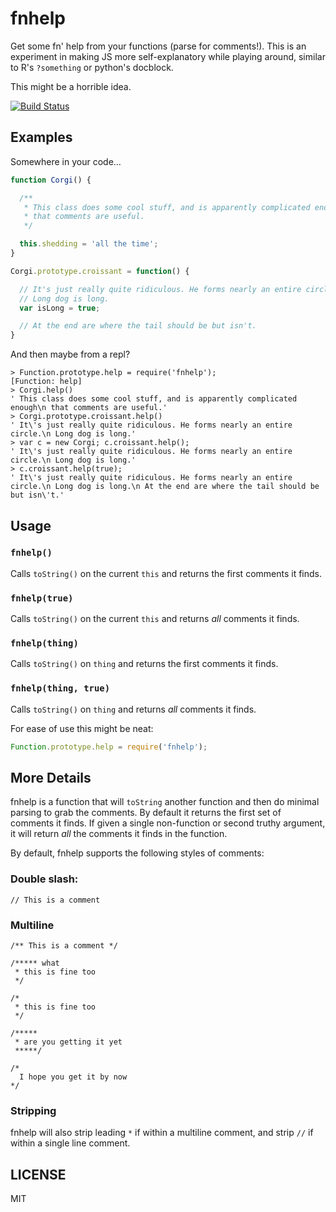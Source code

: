 fnhelp
======

Get some fn' help from your functions (parse for comments!). This is an experiment in making JS more self-explanatory while playing around, similar to R's `?something` or python's docblock.

This might be a horrible idea.

[![Build Status](https://travis-ci.org/kirbysayshi/fnhelp.svg?branch=master)](https://travis-ci.org/kirbysayshi/fnhelp)

Examples
--------

Somewhere in your code...

```js
function Corgi() {

  /**
   * This class does some cool stuff, and is apparently complicated enough
   * that comments are useful.
   */

  this.shedding = 'all the time';
}

Corgi.prototype.croissant = function() {

  // It's just really quite ridiculous. He forms nearly an entire circle.
  // Long dog is long.
  var isLong = true;

  // At the end are where the tail should be but isn't.
}
```

And then maybe from a repl?

```
> Function.prototype.help = require('fnhelp');
[Function: help]
> Corgi.help()
' This class does some cool stuff, and is apparently complicated enough\n that comments are useful.'
> Corgi.prototype.croissant.help()
' It\'s just really quite ridiculous. He forms nearly an entire circle.\n Long dog is long.'
> var c = new Corgi; c.croissant.help();
' It\'s just really quite ridiculous. He forms nearly an entire circle.\n Long dog is long.'
> c.croissant.help(true);
' It\'s just really quite ridiculous. He forms nearly an entire circle.\n Long dog is long.\n At the end are where the tail should be but isn\'t.'
```

Usage
-----

### `fnhelp()`

Calls `toString()` on the current `this` and returns the first comments it finds.

### `fnhelp(true)`

Calls `toString()` on the current `this` and returns _all_ comments it finds.

### `fnhelp(thing)`

Calls `toString()` on `thing` and returns the first comments it finds.

### `fnhelp(thing, true)`

Calls `toString()` on `thing` and returns _all_ comments it finds.

For ease of use this might be neat:

```js
Function.prototype.help = require('fnhelp');
```

More Details
------------

fnhelp is a function that will `toString` another function and then do minimal parsing to grab the comments. By default it returns the first set of comments it finds. If given a single non-function or second truthy argument, it will return _all_ the comments it finds in the function.

By default, fnhelp supports the following styles of comments:

### Double slash:

```
// This is a comment
```

### Multiline
```
/** This is a comment */
```

```
/***** what
 * this is fine too
 */
```

```
/*
 * this is fine too
 */
```

```
/*****
 * are you getting it yet
 *****/
```

```
/*
  I hope you get it by now
*/
```

### Stripping

fnhelp will also strip leading `*` if within a multiline comment, and strip `//` if within a single line comment.


LICENSE
-------

MIT
